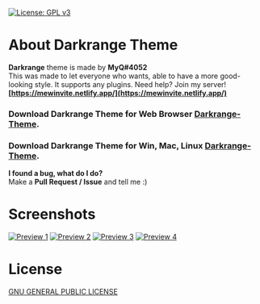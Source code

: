 [![License: GPL v3](https://img.shields.io/badge/License-GPLv3-blue.svg)](https://www.gnu.org/licenses/gpl-3.0)

# About Darkrange Theme
**Darkrange** theme is made by **MyQ#4052**<br>
This was made to let everyone who wants, able to have a more good-looking style. It supports any plugins.
Need help? Join my server! **[https://mewinvite.netlify.app/](https://mewinvite.netlify.app/)**

### Download Darkrange Theme for Web Browser [Darkrange-Theme](https://miqcraft-theme.netlify.app).
### Download Darkrange Theme for Win, Mac, Linux [Darkrange-Theme](https://itsmemiq.netlify.app).

**I found a bug, what do I do?**<br>Make a **Pull Request / Issue** and tell me :)

# Screenshots

<a href="https://github.com/MIQCRAFT/Darkrange-Instagram-Theme" rel="some text">![Preview 1](https://miqcraft-theme.netlify.app/assets/img/tampilan/1.jpg)</a>
<a href="https://github.com/MIQCRAFT/Darkrange-GoogleClassroom-Theme" rel="some text">![Preview 2](https://miqcraft-theme.netlify.app/assets/img/tampilan/2.jpg)</a>
<a href="http://google.com.au/" rel="some text">![Preview 3](https://miqcraft-theme.netlify.app/assets/img/tampilan/3.jpg)</a>
<a href="https://github.com/MIQCRAFT/Darkrange-BetterDiscord-Theme" rel="some text">![Preview 4](https://miqcraft-theme.netlify.app/assets/img/tampilan/4.jpg)</a>


# License
[ GNU GENERAL PUBLIC LICENSE ](https://github.com/MIQCRAFT/Darkrange-theme/blob/main/LICENSE)
